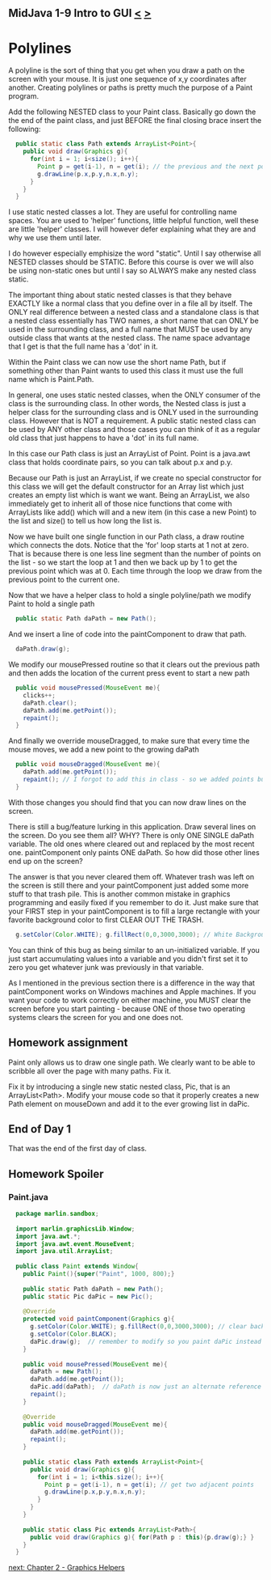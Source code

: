 ## MidJava 1-9 Intro to GUI [&LT;](MJ0108.md) [&GT;](MJ0201.md)
# Polylines
A polyline is the sort of thing that you get when you draw a path on the screen with your mouse. It is just one sequence of x,y coordinates after another. Creating polylines or paths is pretty much the purpose of a Paint program.

Add the following NESTED class to your Paint class. Basically go down the the end of the paint class, and just BEFORE the final closing brace insert the following:

```java
  public static class Path extends ArrayList<Point>{
    public void draw(Graphics g){
      for(int i = 1; i<size(); i++){
        Point p = get(i-1), n = get(i); // the previous and the next point
        g.drawLine(p.x,p.y,n.x,n.y);
      }
    }
  }
```

I use static nested classes a lot. They are useful for controlling name spaces. You are used to 'helper' functions, little helpful function, well these are little 'helper' classes. I will however defer explaining what they are and why we use them until later.

I do however especially emphisize the word "static". Until I say otherwise all NESTED classes should be STATIC. Before this course is over we will also be using non-static ones but until I say so ALWAYS make any nested class static.

The important thing about static nested classes is that they behave EXACTLY like a normal class that you define over in a file all by itself. The ONLY real difference between a nested class and a standalone class is that a nested class essentially has TWO names, a short name that can ONLY be used in the surrounding class, and a full name that MUST be used by any outside class that wants at the nested class. The name space advantage that I get is that the full name has a 'dot' in it.

Within the Paint class we can now use the short name Path, but if something other than Paint wants to used this class it must use the full name which is Paint.Path.

In general, one uses static nested classes, when the ONLY consumer of the class is the surrounding class. In other words, the Nested class is just a helper class for the surrounding class and is ONLY used in the surrounding class. However that is NOT a requirement. A public static nested class can be used by ANY other class and those cases you can think of it as a regular old class that just happens to have a 'dot' in its full name.

In this case our Path class is just an ArrayList of Point. Point is a java.awt class that holds coordinate pairs, so you can talk about p.x and p.y.

Because our Path is just an ArrayList, if we create no special constructor for this class we will get the default constructor for an Array list which just creates an empty list which is want we want. Being an ArrayList, we also immediately get to inherit all of those nice functions that come with ArrayLists like add() which will and a new item (in this case a new Point) to the list and size() to tell us how long the list is.

Now we have built one single function in our Path class, a draw routine which connects the dots. Notice that the 'for' loop starts at 1 not at zero. That is because there is one less line segment than the number of points on the list - so we start the loop at 1 and then we back up by 1 to get the previous point which was at 0. Each time through the loop we draw from the previous point to the current one.

Now that we have a helper class to hold a single polyline/path we modify Paint to hold a single path

```java
  public static Path daPath = new Path();
```

And we insert a line of code into the paintComponent to draw that path.

```java
  daPath.draw(g);
```

We modify our mousePressed routine so that it clears out the previous path and then adds the location of the current press event to start a new path

```java
  public void mousePressed(MouseEvent me){
    clicks++;
    daPath.clear();
    daPath.add(me.getPoint());
    repaint();
  } 
```

And finally we override mouseDragged, to make sure that every time the mouse moves, we add a new point to the growing daPath

```java
  public void mouseDragged(MouseEvent me){
    daPath.add(me.getPoint());
    repaint(); // I forgot to add this in class - so we added points but did not SEE them! a bug!
  }  
```

With those changes you should find that you can now draw lines on the screen.

There is still a bug/feature lurking in this application. Draw several lines on the screen. Do you see them all? WHY? There is only ONE SINGLE daPath variable. The old ones where cleared out and replaced by the most recent one. paintComponent only paints ONE daPath. So how did those other lines end up on the screen?

The answer is that you never cleared them off. Whatever trash was left on the screen is still there and your paintComponent just added some more stuff to that trash pile. This is another common mistake in graphics programming and easily fixed if you remember to do it. Just make sure that your FIRST step in your paintComponent is to fill a large rectangle with your favorite background color to first CLEAR OUT THE TRASH.

```java
  g.setColor(Color.WHITE); g.fillRect(0,0,3000,3000); // White Background
```

You can think of this bug as being similar to an un-initialized variable. If you just start accumulating values into a variable and you didn't first set it to zero you get whatever junk was previously in that variable. 

As I mentioned in the previous section there is a difference in the way that paintComponent works on Windows machines and Apple machines. If you want your code to work correctly on either machine, you MUST clear the screen before you start painting - because ONE of those two operating systems clears the screen for you and one does not.

## Homework assignment

Paint only allows us to draw one single path. We clearly want to be able to scribble all over the page with many paths. Fix it. 

Fix it by introducing a single new static nested class, Pic, that is an ArrayList&LT;Path&GT;. Modify your mouse code so that it properly creates a new Path element on mouseDown and add it to the ever growing list in daPic.

## End of Day 1

That was the end of the first day of class. 

## Homework Spoiler
### Paint.java
```java
  package marlin.sandbox;
  
  import marlin.graphicsLib.Window;
  import java.awt.*;
  import java.awt.event.MouseEvent;
  import java.util.ArrayList;
   
  public class Paint extends Window{
    public Paint(){super("Paint", 1000, 800);}
  
    public static Path daPath = new Path();
    public static Pic daPic = new Pic();
  
    @Override
    protected void paintComponent(Graphics g){
      g.setColor(Color.WHITE); g.fillRect(0,0,3000,3000); // clear background
      g.setColor(Color.BLACK);
      daPic.draw(g);  // remember to modify so you paint daPic instead of painting daPath
    }
  
    public void mousePressed(MouseEvent me){
      daPath = new Path();
      daPath.add(me.getPoint());  
      daPic.add(daPath);  // daPath is now just an alternate reference to the last path in daPic
      repaint();
    }
  
    @Override
    public void mouseDragged(MouseEvent me){
      daPath.add(me.getPoint());
      repaint();
    }
   
    public static class Path extends ArrayList<Point>{
      public void draw(Graphics g){
        for(int i = 1; i<this.size(); i++){
          Point p = get(i-1), n = get(i); // get two adjacent points
          g.drawLine(p.x,p.y,n.x,n.y);
        }
      }
    }
  
    public static class Pic extends ArrayList<Path>{
      public void draw(Graphics g){ for(Path p : this){p.draw(g);} }
    }
  }
  ```

   [next: Chapter 2 - Graphics Helpers](MJ0201.md)